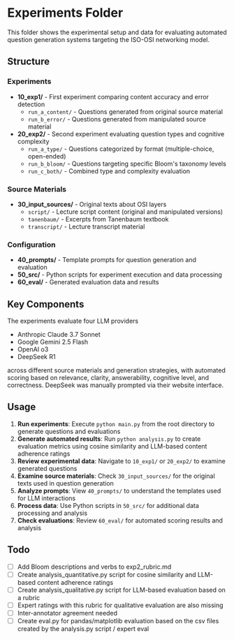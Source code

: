 # Experiments Folder

This folder shows the experimental setup and data for evaluating automated question generation systems targeting the ISO-OSI networking model.

## Structure

### Experiments
- **10_exp1/** - First experiment comparing content accuracy and error detection
  - `run_a_content/` - Questions generated from original source material
  - `run_b_error/` - Questions generated from manipulated source material
- **20_exp2/** - Second experiment evaluating question types and cognitive complexity
  - `run_a_type/` - Questions categorized by format (multiple-choice, open-ended)
  - `run_b_bloom/` - Questions targeting specific Bloom's taxonomy levels
  - `run_c_both/` - Combined type and complexity evaluation

### Source Materials
- **30_input_sources/** - Original texts about OSI layers
  - `script/` - Lecture script content (original and manipulated versions)
  - `tanenbaum/` - Excerpts from Tanenbaum textbook
  - `transcript/` - Lecture transcript material

### Configuration
- **40_prompts/** - Template prompts for question generation and evaluation
- **50_src/** - Python scripts for experiment execution and data processing
- **60_eval/** - Generated evaluation data and results

## Key Components

The experiments evaluate four LLM providers

- Anthropic Claude 3.7 Sonnet
- Google Gemini 2.5 Flash
- OpenAI o3
- DeepSeek R1

across different source materials and generation strategies, with automated scoring based on relevance, clarity, answerability, cognitive level, and correctness. DeepSeek was manually prompted via their website interface.

## Usage

1. **Run experiments**: Execute `python main.py` from the root directory to generate questions and evaluations
2. **Generate automated results**: Run `python analysis.py` to create evaluation metrics using cosine similarity and LLM-based content adherence ratings
3. **Review experimental data**: Navigate to `10_exp1/` or `20_exp2/` to examine generated questions
4. **Examine source materials**: Check `30_input_sources/` for the original texts used in question generation
5. **Analyze prompts**: View `40_prompts/` to understand the templates used for LLM interactions
6. **Process data**: Use Python scripts in `50_src/` for additional data processing and analysis
7. **Check evaluations**: Review `60_eval/` for automated scoring results and analysis

## Todo

- [ ] Add Bloom descriptions and verbs to exp2_rubric.md
- [ ] Create analysis_quantitative.py script for cosine similarity and LLM-based content adherence ratings
- [ ] Create analysis_qualitative.py script for LLM-based evaluation based on a rubric
- [ ] Expert ratings with this rubric for qualitative evaluation are also missing
- [ ] Inter-annotator agreement needed
- [ ] Create eval.py for pandas/matplotlib evaluation based on the csv files created by the analysis.py script / expert eval